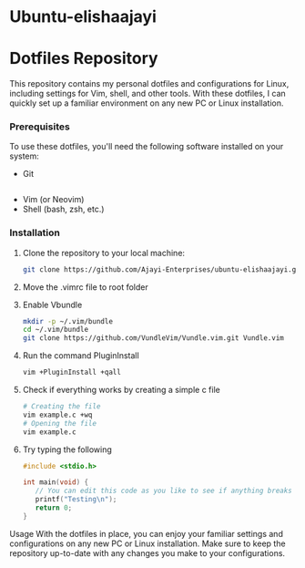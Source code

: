# Ubuntu-elishaajayi
# Dotfiles Repository

This repository contains my personal dotfiles and configurations for Linux, including settings for Vim, shell, and other tools. With these dotfiles, I can quickly set up a familiar environment on any new PC or Linux installation.


### Prerequisites

To use these dotfiles, you'll need the following software installed on your system:

- Git
  ```bash
  
- Vim (or Neovim)
- Shell (bash, zsh, etc.)

### Installation

1. Clone the repository to your local machine:

   ```bash
   git clone https://github.com/Ajayi-Enterprises/ubuntu-elishaajayi.git

2. Move the .vimrc file to root folder
3. Enable Vbundle
   ```bash
   mkdir -p ~/.vim/bundle
   cd ~/.vim/bundle
   git clone https://github.com/VundleVim/Vundle.vim.git Vundle.vim

4. Run the command PluginInstall
   ```bash
   vim +PluginInstall +qall

5. Check if everything works by creating a simple c file
   ```bash
   # Creating the file
   vim example.c +wq
   # Opening the file
   vim example.c

6. Try typing the following
   ```c
   #include <stdio.h>

   int main(void) {
      // You can edit this code as you like to see if anything breaks
      printf("Testing\n");
      return 0;
   }
   

Usage
With the dotfiles in place, you can enjoy your familiar settings and configurations on any new PC or Linux installation. Make sure to keep the repository up-to-date with any changes you make to your configurations.

